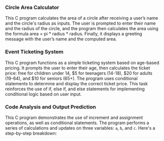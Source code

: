 ### Circle Area Calculator

This C program calculates the area of a circle after receiving a user’s name and the circle's radius as inputs. The user is prompted to enter their name and the radius of the circle, and the program then calculates the area using the formula area = pi * radius * radius. Finally, it displays a greeting message with the user’s name and the computed area.

### Event Ticketing System

This C program functions as a simple ticketing system based on age-based pricing. It prompts the user to enter their age, then calculates the ticket price: free for children under 14, $5 for teenagers (14-18), $20 for adults (19-64), and $10 for seniors (65+). The program uses conditional statements to determine and display the correct ticket price. This task reinforces the use of if, else if, and else statements for implementing conditional logic based on user input.

### Code Analysis and Output Prediction

This C program demonstrates the use of increment and assignment operations, as well as conditional statements. The program performs a series of calculations and updates on three variables: `a`, `b`, and `c`. Here's a step-by-step breakdown:
